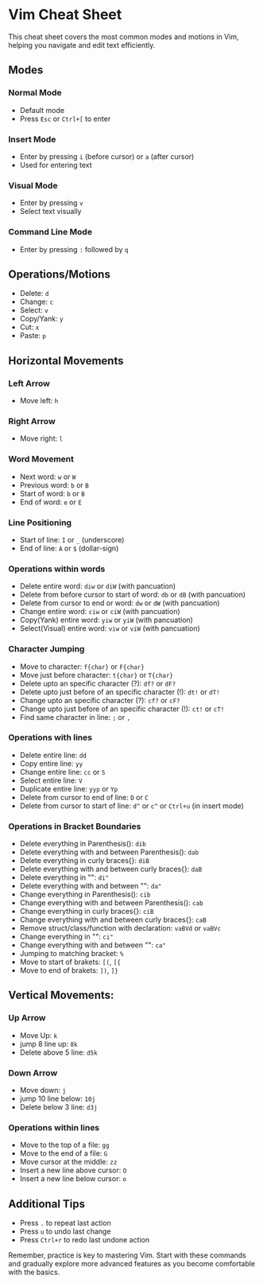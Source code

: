 # Vim Cheat Sheet

This cheat sheet covers the most common modes and motions in Vim, helping you navigate and edit text efficiently.

## Modes

### Normal Mode
- Default mode
- Press `Esc` or `Ctrl+[` to enter

### Insert Mode
- Enter by pressing `i` (before cursor) or `a` (after cursor)
- Used for entering text

### Visual Mode
- Enter by pressing `v`
- Select text visually

### Command Line Mode
- Enter by pressing `:` followed by `q`

## Operations/Motions

- Delete: `d`
- Change: `c`
- Select: `v`
- Copy/Yank: `y`
- Cut: `x`
- Paste: `p`

## Horizontal Movements

### Left Arrow
- Move left: `h`

### Right Arrow
- Move right: `l`

### Word Movement
- Next word: `w` or `W`
- Previous word: `b` or `B`
- Start of word: `b` or `B`
- End of word: `e` or `E`

### Line Positioning
- Start of line: `I` or `_` (underscore)
- End of line: `A` or `$` (dollar-sign)

### Operations within words
- Delete entire word: `diw` or `diW` (with pancuation)
- Delete from before cursor to start of word: `db` or `dB` (with pancuation)
- Delete from cursor to end or word: `dw` or `dW` (with pancuation)
- Change entire word: `ciw` or `ciW` (with pancuation)
- Copy(Yank) entire word: `yiw` or `yiW` (with pancuation)
- Select(Visual) entire word: `viw` or `viW` (with pancuation)

### Character Jumping
- Move to character: `f{char}` or `F{char}`
- Move just before character: `t{char}` or `T{char}`
- Delete upto an specific character (?): `df?` or `dF?`
- Delete upto just before of an specific character (!): `dt!` or `dT!`
- Change upto an specific character (?): `cf?` or `cF?`
- Change upto just before of an specific character (!): `ct!` or `cT!`
- Find same character in line: `;` or `,`

### Operations with lines
- Delete entire line: `dd`
- Copy entire line: `yy`
- Change entire line: `cc` or `S`
- Select entire line: `V`
- Duplicate entire line: `yyp` or `Yp`
- Delete from cursor to end of line: `D` or `C`
- Delete from cursor to start of line: `d^` or `c^` or `Ctrl+u` (in insert mode)

### Operations in Bracket Boundaries
- Delete everything in Parenthesis(): `dib`
- Delete everything with and between Parenthesis(): `dab`
- Delete everything in curly braces{}: `diB`
- Delete everything with and between curly braces{}: `daB`
- Delete everything in "": `di"`
- Delete everything with and between "": `da"`
- Change everything in Parenthesis(): `cib`
- Change everything with and between Parenthesis(): `cab`
- Change everything in curly braces{}: `ciB`
- Change everything with and between curly braces{}: `caB`
- Remove struct/class/function with declaration: `vaBVd` or `vaBVc`
- Change everything in "": `ci"`
- Change everything with and between "": `ca"`
- Jumping to matching bracket: `%`
- Move to start of brakets: `[(`, `[{`
- Move to end of brakets: `])`, `]}`

## Vertical Movements:

### Up Arrow
- Move Up: `k`
- jump 8 line up: `8k`
- Delete above 5 line: `d5k`

### Down Arrow
- Move down: `j`
- jump 10 line below: `10j`
- Delete below 3 line: `d3j`

### Operations within lines
- Move to the top of a file: `gg`
- Move to the end of a file: `G`
- Move cursor at the middle: `zz`
- Insert a new line above cursor: `O`
- Insert a new line below cursor: `o`

## Additional Tips

- Press `.` to repeat last action
- Press `u` to undo last change
- Press `Ctrl+r` to redo last undone action

Remember, practice is key to mastering Vim. Start with these commands and gradually explore more advanced features as you become comfortable with the basics.
